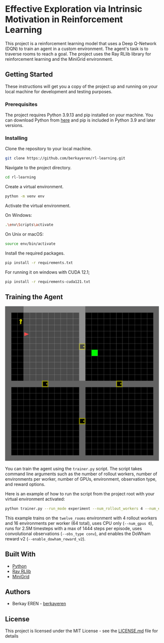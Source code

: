 # Effective Exploration via Intrinsic Motivation in Reinforcement Learning

This project is a reinforcement learning model that uses a Deep Q-Network (DQN) to train an agent in a custom
environment. The agent's task is to traverse rooms to reach a goal. The project uses the Ray RLlib library for
reinforcement learning and the MiniGrid environment.

## Getting Started

These instructions will get you a copy of the project up and running on your local machine for development and testing
purposes.

### Prerequisites

The project requires Python 3.9.13 and pip installed on your machine. You can download Python
from [here](https://www.python.org/downloads/) and pip is included in Python 3.9 and later versions.

### Installing

Clone the repository to your local machine.

```bash
git clone https://github.com/berkayeren/rl-learning.git
```

Navigate to the project directory.

```bash
cd rl-learning
```

Create a virtual environment.

```bash
python -m venv env
```

Activate the virtual environment.

On Windows:

```bash
.\env\Scripts\activate
```

On Unix or macOS:

```bash
source env/bin/activate
```

Install the required packages.

```bash
pip install -r requirements.txt
```

For running it on windows with CUDA 12.1;

```bash
pip install -r requirements-cuda121.txt
```

## Training the Agent

![img.png](img.png)

You can train the agent using the `trainer.py` script. The script takes command line arguments such as the number of
rollout workers, number of environments per worker, number of GPUs, environment, observation type, and reward options.

Here is an example of how to run the script from the project root with your virtual environment activated:

```bash
python trainer.py --run_mode experiment --num_rollout_workers 4 --num_envs_per_worker 16 --num_gpus 0 --environment twelve_rooms --num_samples 1 --max_steps 1444 --timesteps_total 2500000 --trail_name PPO_TwelveRoom --enable_dowham_reward_v2 --obs_type conv
```

This example trains on the `twelve_rooms` environment with 4 rollout workers and 16 environments per worker (64 total),
uses CPU only (`--num_gpus 0`), runs for 2.5M timesteps with a max of 1444 steps per episode, uses convolutional
observations (`--obs_type conv`), and enables the DoWham reward v2 (`--enable_dowham_reward_v2`).

## Built With

* [Python](https://www.python.org/)
* [Ray RLlib](https://ray.readthedocs.io/en/latest/rllib.html)
* [MiniGrid](https://github.com/maximecb/gym-minigrid)

## Authors

* Berkay EREN - [berkayeren](https://github.com/berkayeren)

## License

This project is licensed under the MIT License - see the [LICENSE.md](LICENSE.md) file for details
